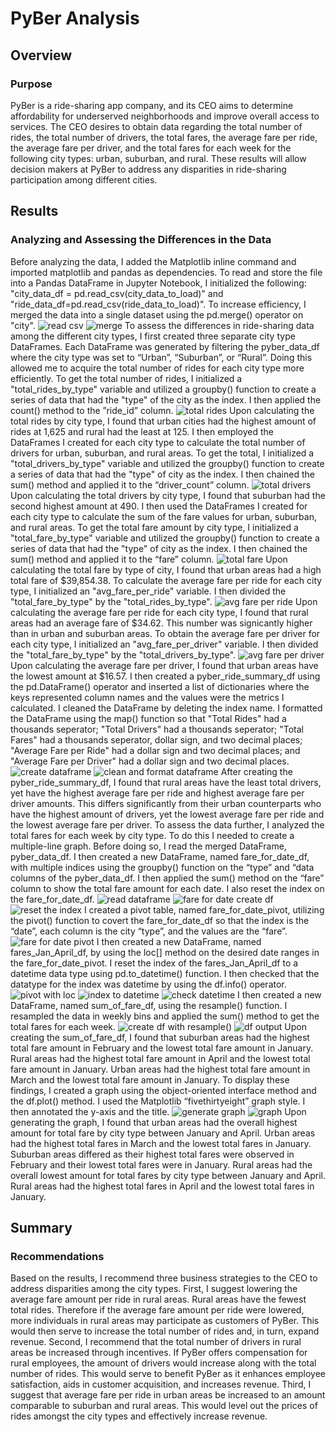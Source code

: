 # PyBer Analysis
## Overview
### Purpose
PyBer is a ride-sharing app company, and its CEO aims to determine affordability for underserved neighborhoods and improve overall access to services. The CEO desires to obtain data regarding the total number of rides, the total number of drivers, the total fares, the average fare per ride, the average fare per driver, and the total fares for each week for the following city types: urban, suburban, and rural. These results will allow decision makers at PyBer to address any disparities in ride-sharing participation among different cities. 
## Results
### Analyzing and Assessing the Differences in the Data
Before analyzing the data, I added the Matplotlib inline command and imported matplotlib and pandas as dependencies. To read and store the file into a Pandas DataFrame in Jupyter Notebook, I initialized the following: "city_data_df = pd.read_csv(city_data_to_load)" and "ride_data_df=pd.read_csv(ride_data_to_load)". To increase efficiency, I merged the data into a single dataset using the pd.merge() operator on "city". 
![read csv](https://user-images.githubusercontent.com/106560739/179006948-1a1ed4da-70b8-4cbf-b2a6-acd17eb87a56.png)
![merge](https://user-images.githubusercontent.com/106560739/179006975-2fbbd565-fd88-40fc-ace3-63ace83228fb.png)
To assess the differences in ride-sharing data among the different city types, I first created three separate city type DataFrames. Each DataFrame was generated by filtering the pyber_data_df where the city type was set to “Urban”, “Suburban”, or “Rural”. Doing this allowed me to acquire the total number of rides for each city type more efficiently. To get the total number of rides, I initialized a "total_rides_by_type" variable and utilized a groupby() function to create a series of data that had the "type" of the city as the index. I then applied the count() method to the ”ride_id” column. 
![total rides](https://user-images.githubusercontent.com/106560739/179007116-d5fa0b7f-7126-40c0-9dfd-85d6c7c3ae6c.png)
Upon calculating the total rides by city type, I found that urban cities had the highest amount of rides at 1,625 and rural had the least at 125. 
I then employed the DataFrames I created for each city type to calculate the total number of drivers for urban, suburban, and rural areas. To get the total, I initialized a "total_drivers_by_type" variable and utilized the groupby() function to create a series of data that had the "type" of city as the index. I then chained the sum() method and applied it to the “driver_count” column.
![total drivers](https://user-images.githubusercontent.com/106560739/179007168-9ad05477-4df4-4bf4-aab1-2f1ca6d29ed4.png)
Upon calculating the total drivers by city type, I found that suburban had the second highest amount at 490. 
I then used the DataFrames I created for each city type to calculate the sum of the fare values for urban, suburban, and rural areas. To get the total fare amount by city type, I initialized a "total_fare_by_type" variable and utilized the groupby() function to create a series of data that had the "type" of city as the index. I then chained the sum() method and applied it to the “fare” column. 
![total fare](https://user-images.githubusercontent.com/106560739/179007237-16acafd4-2ec3-4398-b465-0c01ff100f4b.png)
Upon calculating the total fare by type of city, I found that urban areas had a high total fare of $39,854.38.
To calculate the average fare per ride for each city type, I initialized an "avg_fare_per_ride" variable. I then divided the "total_fare_by_type" by the "total_rides_by_type". 
![avg fare per ride](https://user-images.githubusercontent.com/106560739/179007440-dce3c92c-fbe5-4159-9e12-45c04c10cb57.png)
Upon calculating the average fare per ride for each city type, I found that rural areas had an average fare of $34.62. This number was signicantly higher than in urban and suburban areas. 
To obtain the average fare per driver for each city type, I initialized an "avg_fare_per_driver" variable. I then divided the "total_fare_by_type" by the "total_drivers_by_type".
![avg fare per driver](https://user-images.githubusercontent.com/106560739/179007475-79390e72-a465-408a-a1ee-f7f91150c87d.png)
Upon calculating the average fare per driver, I found that urban areas have the lowest amount at $16.57. 
I then created a pyber_ride_summary_df using the pd.DataFrame() operator and inserted a list of dictionaries where the keys represented column names and the values were the metrics I calculated. I cleaned the DataFrame by deleting the index name. I formatted the DataFrame using the map() function so that "Total Rides" had a thousands seperator; "Total Drivers" had a thousands seperator; "Total Fares" had a thousands seperator, dollar sign, and two decimal places; "Average Fare per Ride" had a dollar sign and two decimal places; and "Average Fare per Driver" had a dollar sign and two decimal places.
![create dataframe](https://user-images.githubusercontent.com/106560739/179007529-cd9cf50b-81e2-4e3f-a52b-8a0c52c1d391.png)
![clean and format dataframe](https://user-images.githubusercontent.com/106560739/179007543-13d0b797-7caf-45f2-8937-21c1e4d15cd8.png)
After creating the pyber_ride_summary_df, I found that rural areas have the least total drivers, yet have the highest average fare per ride and highest average fare per driver amounts. This differs significantly from their urban counterparts who have the highest amount of drivers, yet the lowest average fare per ride and the lowest average fare per driver.
To assess the data further, I analyzed the total fares for each week by city type. To do this I needed to create a multiple-line graph. Before doing so, I read the merged DataFrame, pyber_data_df. I then created a new DataFrame, named fare_for_date_df, with multiple indices using the groupby() function on the “type” and “data columns of the pyber_data_df. I then applied the sum() method on the “fare” column to show the total fare amount for each date. I also reset the index on the fare_for_date_df. 
![read dataframe](https://user-images.githubusercontent.com/106560739/179099258-e0c87d1c-4e3b-42d5-bad7-837071f51073.png)
![fare for date create df](https://user-images.githubusercontent.com/106560739/179099272-abdfc3b0-ff74-4f3a-8b46-cfd1c84d01e6.png)
![reset the index](https://user-images.githubusercontent.com/106560739/179099275-16a4cb90-a1ba-4078-af82-0c4e5d806e25.png)
I created a pivot table, named fare_for_date_pivot, utilizing the pivot() function to covert the fare_for_date_df so that the index is the “date”, each column is the city “type”, and the values are the “fare”. 
![fare for date pivot](https://user-images.githubusercontent.com/106560739/179099343-e36f988e-e173-4f29-8405-00b8030aea63.png)
I then created a new DataFrame, named fares_Jan_April_df, by using the loc[] method on the desired date ranges in the fare_for_date_pivot. I reset the index of the fares_Jan_April_df to a datetime data type using pd.to_datetime() function. I then checked that the datatype for the index was datetime by using the df.info() operator.
![pivot with loc](https://user-images.githubusercontent.com/106560739/179099411-27ab66ed-90e9-4b44-b3c0-cf59608935de.png)
![index to datetime](https://user-images.githubusercontent.com/106560739/179099466-77d1abd5-42a1-4b62-b3bc-3338e3795ec1.png)
![check datetime](https://user-images.githubusercontent.com/106560739/179099476-49df7def-5c56-4f2d-b52c-ec0c7274a88d.png)
I then created a new DataFrame, named sum_of_fare_df, using the resample() function. I resampled the data in weekly bins and applied the sum() method to get the total fares for each week. 
![create df with resample()](https://user-images.githubusercontent.com/106560739/179099508-ff787330-c41e-4378-80b3-0a99df72620b.png)
![df output](https://user-images.githubusercontent.com/106560739/179099513-4261f66f-ecf1-4a0d-8cd6-4756573172de.png)
Upon creating the sum_of_fare_df, I found that suburban areas had the highest total fare amount in February and the lowest total fare amount in January. Rural areas had the highest total fare amount in April and the lowest total fare amount in January. Urban areas had the highest total fare amount in March and the lowest total fare amount in January.
To display these findings, I created a graph using the object-oriented interface method and the df.plot() method. I used the Matplotlib “fivethirtyeight” graph style. I then annotated the y-axis and the title. 
![generate graph](https://user-images.githubusercontent.com/106560739/179127058-d6ffce97-6d31-4029-adf1-64b28d3a0d9c.png)
![graph](https://user-images.githubusercontent.com/106560739/179127066-99c18fb0-f540-44b1-9d6a-59c3c34a95c1.png)
Upon generating the graph, I found that urban areas had the overall highest amount for total fare by city type between January and April. Urban areas had the highest total fares in March and the lowest total fares in January. Suburban areas differed as their highest total fares were observed in February and their lowest total fares were in January. Rural areas had the overall lowest amount for total fares by city type between January and April. Rural areas had the highest total fares in April and the lowest total fares in January. 
## Summary
### Recommendations
Based on the results, I recommend three business strategies to the CEO to address disparities among the city types. First, I suggest lowering the average fare amount per ride in rural areas. Rural areas have the fewest total rides. Therefore if the average fare amount per ride were lowered, more individuals in rural areas may participate as customers of PyBer. This would then serve to increase the total number of rides and, in turn, expand revenue. Second, I recommend that the total number of drivers in rural areas be increased through incentives. If PyBer offers compensation for rural employees, the amount of drivers would increase along with the total number of rides. This would serve to benefit PyBer as it enhances employee satisfaction, aids in customer acquisition, and increases revenue. Third, I suggest that average fare per ride in urban areas be increased to an amount comparable to suburban and rural areas. This would level out the prices of rides amongst the city types and effectively increase revenue. 
